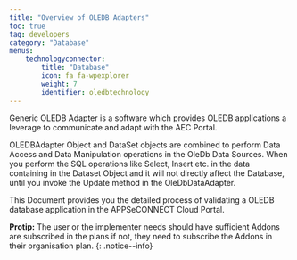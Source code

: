 ```yaml
---
title: "Overview of OLEDB Adapters"
toc: true
tag: developers
category: "Database"
menus: 
    technologyconnector:
        title: "Database"
        icon: fa fa-wpexplorer
        weight: 7
        identifier: oledbtechnology
---
```


Generic OLEDB Adapter is a software which provides OLEDB applications a leverage to communicate and adapt with the AEC Portal. 

OLEDBAdapter Object and DataSet objects are combined to perform Data Access and Data Manipulation operations in the OleDb Data Sources. 
When you perform the SQL operations like Select, Insert etc. in the data containing in the Dataset Object and it will not directly affect the Database,
until you invoke the Update method in the OleDbDataAdapter.

This Document provides you the detailed process of validating a OLEDB database application in the APPSeCONNECT Cloud Portal.

**Protip:** The user or the implementer needs should have sufficient Addons are subscribed in the plans if not, 
they need to subscribe the Addons in their organisation plan.
{: .notice--info}